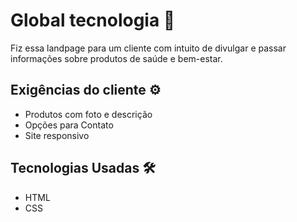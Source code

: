 
# Global tecnologia 🚀

Fiz essa landpage para um cliente com intuito de divulgar e passar informações sobre produtos de saúde e bem-estar.


## Exigências do cliente ⚙️

- Produtos com foto e descrição
- Opções para Contato
- Site responsivo


## Tecnologias Usadas 🛠️

* HTML
* CSS
